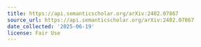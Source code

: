 ```yaml
---
title: https://api.semanticscholar.org/arXiv:2402.07867
source_url: https://api.semanticscholar.org/arXiv:2402.07867
date_collected: '2025-06-19'
license: Fair Use
---
```


